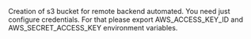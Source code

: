 Creation of s3 bucket for remote backend automated.
You need just configure credentials. For that please export AWS_ACCESS_KEY_ID and AWS_SECRET_ACCESS_KEY environment variables. 